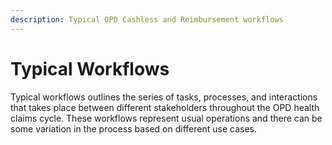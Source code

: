 ```yaml
---
description: Typical OPD Cashless and Reimbursement workflows
---
```


# Typical Workflows

Typical workflows outlines the series of tasks, processes, and interactions that takes place between different stakeholders throughout the OPD health claims cycle. These workflows represent usual operations and there can be some variation in the process based on different use cases.
